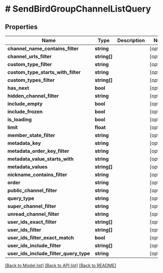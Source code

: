 # # SendBirdGroupChannelListQuery

## Properties

Name | Type | Description | Notes
------------ | ------------- | ------------- | -------------
**channel_name_contains_filter** | **string** |  | [optional]
**channel_urls_filter** | **string[]** |  | [optional]
**custom_type_filter** | **string** |  | [optional]
**custom_type_starts_with_filter** | **string** |  | [optional]
**custom_types_filter** | **string[]** |  | [optional]
**has_next** | **bool** |  | [optional]
**hidden_channel_filter** | **string** |  | [optional]
**include_empty** | **bool** |  | [optional]
**include_frozen** | **bool** |  | [optional]
**is_loading** | **bool** |  | [optional]
**limit** | **float** |  | [optional]
**member_state_filter** | **string** |  | [optional]
**metadata_key** | **string** |  | [optional]
**metadata_order_key_filter** | **string** |  | [optional]
**metadata_value_starts_with** | **string** |  | [optional]
**metadata_values** | **string[]** |  | [optional]
**nickname_contains_filter** | **string** |  | [optional]
**order** | **string** |  | [optional]
**public_channel_filter** | **string** |  | [optional]
**query_type** | **string** |  | [optional]
**super_channel_filter** | **string** |  | [optional]
**unread_channel_filter** | **string** |  | [optional]
**user_ids_exact_filter** | **string[]** |  | [optional]
**user_ids_filter** | **string[]** |  | [optional]
**user_ids_filter_exact_match** | **bool** |  | [optional]
**user_ids_include_filter** | **string[]** |  | [optional]
**user_ids_include_filter_query_type** | **string** |  | [optional]

[[Back to Model list]](../../README.md#models) [[Back to API list]](../../README.md#endpoints) [[Back to README]](../../README.md)
